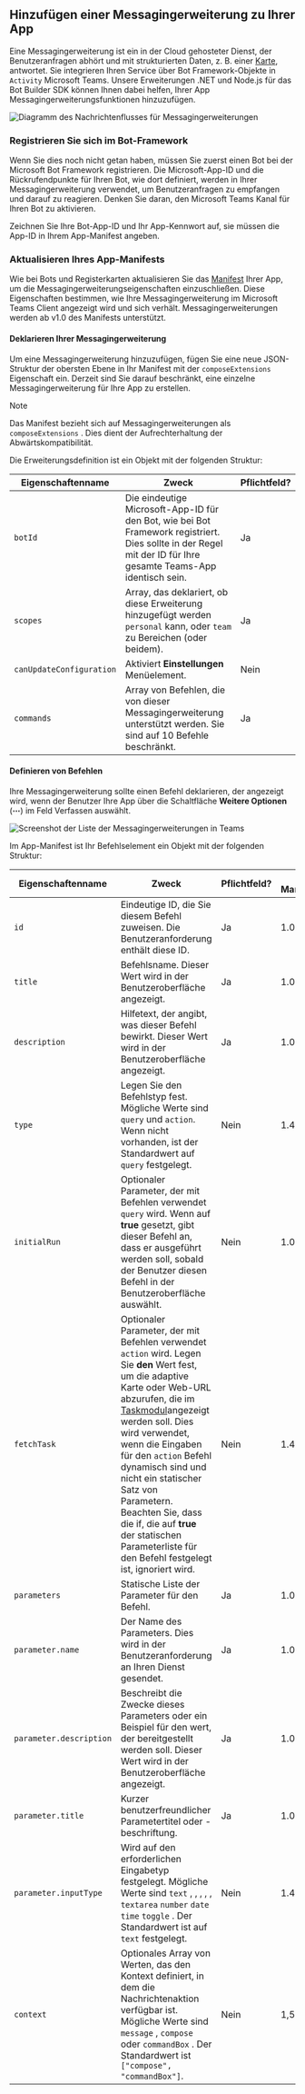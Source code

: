 ## <a name="add-a-messaging-extension-to-your-app"></a>Hinzufügen einer Messagingerweiterung zu Ihrer App

Eine Messagingerweiterung ist ein in der Cloud gehosteter Dienst, der Benutzeranfragen abhört und mit strukturierten Daten, z. B. einer [Karte](~/task-modules-and-cards/what-are-cards.md), antwortet. Sie integrieren Ihren Service über Bot Framework-Objekte in `Activity` Microsoft Teams. Unsere Erweiterungen .NET und Node.js für das Bot Builder SDK können Ihnen dabei helfen, Ihrer App Messagingerweiterungsfunktionen hinzuzufügen.

![Diagramm des Nachrichtenflusses für Messagingerweiterungen](~/assets/images/compose-extensions/ceflow.png)

### <a name="register-in-the-bot-framework"></a>Registrieren Sie sich im Bot-Framework

Wenn Sie dies noch nicht getan haben, müssen Sie zuerst einen Bot bei der Microsoft Bot Framework registrieren. Die Microsoft-App-ID und die Rückrufendpunkte für Ihren Bot, wie dort definiert, werden in Ihrer Messagingerweiterung verwendet, um Benutzeranfragen zu empfangen und darauf zu reagieren. Denken Sie daran, den Microsoft Teams Kanal für Ihren Bot zu aktivieren.

Zeichnen Sie Ihre Bot-App-ID und Ihr App-Kennwort auf, sie müssen die App-ID in Ihrem App-Manifest angeben.

### <a name="update-your-app-manifest"></a>Aktualisieren Ihres App-Manifests

Wie bei Bots und Registerkarten aktualisieren Sie das [Manifest](~/resources/schema/manifest-schema.md#composeextensions) Ihrer App, um die Messagingerweiterungseigenschaften einzuschließen. Diese Eigenschaften bestimmen, wie Ihre Messagingerweiterung im Microsoft Teams Client angezeigt wird und sich verhält. Messagingerweiterungen werden ab v1.0 des Manifests unterstützt.

#### <a name="declare-your-messaging-extension"></a>Deklarieren Ihrer Messagingerweiterung

Um eine Messagingerweiterung hinzuzufügen, fügen Sie eine neue JSON-Struktur der obersten Ebene in Ihr Manifest mit der `composeExtensions` Eigenschaft ein. Derzeit sind Sie darauf beschränkt, eine einzelne Messagingerweiterung für Ihre App zu erstellen.

> [!NOTE]
> Das Manifest bezieht sich auf Messagingerweiterungen als `composeExtensions` . Dies dient der Aufrechterhaltung der Abwärtskompatibilität.

Die Erweiterungsdefinition ist ein Objekt mit der folgenden Struktur:

| Eigenschaftenname | Zweck | Pflichtfeld? |
|---|---|---|
| `botId` | Die eindeutige Microsoft-App-ID für den Bot, wie bei Bot Framework registriert. Dies sollte in der Regel mit der ID für Ihre gesamte Teams-App identisch sein. | Ja |
| `scopes` | Array, das deklariert, ob diese Erweiterung hinzugefügt werden `personal` kann, oder `team` zu Bereichen (oder beidem). | Ja |
| `canUpdateConfiguration` | Aktiviert **Einstellungen** Menüelement. | Nein |
| `commands` | Array von Befehlen, die von dieser Messagingerweiterung unterstützt werden. Sie sind auf 10 Befehle beschränkt. | Ja |

#### <a name="define-commands"></a>Definieren von Befehlen

Ihre Messagingerweiterung sollte einen Befehl deklarieren, der angezeigt wird, wenn der Benutzer Ihre App über die Schaltfläche **Weitere Optionen** (**&#8943;**) im Feld Verfassen auswählt.

![Screenshot der Liste der Messagingerweiterungen in Teams](~/assets/images/compose-extensions/compose-extension-list.png)

Im App-Manifest ist Ihr Befehlselement ein Objekt mit der folgenden Struktur:

| Eigenschaftenname | Zweck | Pflichtfeld? | Minimale Manifestversion |
|---|---|---|---|
| `id` | Eindeutige ID, die Sie diesem Befehl zuweisen. Die Benutzeranforderung enthält diese ID. | Ja | 1.0 |
| `title` | Befehlsname. Dieser Wert wird in der Benutzeroberfläche angezeigt. | Ja | 1.0 |
| `description` | Hilfetext, der angibt, was dieser Befehl bewirkt. Dieser Wert wird in der Benutzeroberfläche angezeigt. | Ja | 1.0 |
| `type` | Legen Sie den Befehlstyp fest. Mögliche Werte sind `query` und `action`. Wenn nicht vorhanden, ist der Standardwert auf `query` festgelegt. | Nein | 1.4 |
| `initialRun` | Optionaler Parameter, der mit Befehlen verwendet `query` wird. Wenn auf **true** gesetzt, gibt dieser Befehl an, dass er ausgeführt werden soll, sobald der Benutzer diesen Befehl in der Benutzeroberfläche auswählt. | Nein | 1.0 |
| `fetchTask` | Optionaler Parameter, der mit Befehlen verwendet `action` wird. Legen Sie **den** Wert fest, um die adaptive Karte oder Web-URL abzurufen, die im [Taskmodul](~/task-modules-and-cards/what-are-task-modules.md)angezeigt werden soll. Dies wird verwendet, wenn die Eingaben für den `action` Befehl dynamisch sind und nicht ein statischer Satz von Parametern. Beachten Sie, dass die if, die auf **true** der statischen Parameterliste für den Befehl festgelegt ist, ignoriert wird. | Nein | 1.4 |
| `parameters` | Statische Liste der Parameter für den Befehl. | Ja | 1.0 |
| `parameter.name` | Der Name des Parameters. Dies wird in der Benutzeranforderung an Ihren Dienst gesendet. | Ja | 1.0 |
| `parameter.description` | Beschreibt die Zwecke dieses Parameters oder ein Beispiel für den wert, der bereitgestellt werden soll. Dieser Wert wird in der Benutzeroberfläche angezeigt. | Ja | 1.0 |
| `parameter.title` | Kurzer benutzerfreundlicher Parametertitel oder -beschriftung. | Ja | 1.0 |
| `parameter.inputType` | Wird auf den erforderlichen Eingabetyp festgelegt. Mögliche Werte sind `text` , , , , , `textarea` `number` `date` `time` `toggle` . Der Standardwert ist auf `text` festgelegt. | Nein | 1.4 |
| `context` | Optionales Array von Werten, das den Kontext definiert, in dem die Nachrichtenaktion verfügbar ist. Mögliche Werte sind `message` , `compose` oder `commandBox` . Der Standardwert ist `["compose", "commandBox"]`. | Nein | 1,5 |
